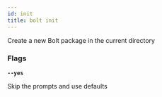 ```yaml
---
id: init
title: bolt init
---
```


Create a new Bolt package in the current directory

### Flags

**`--yes`**

Skip the prompts and use defaults
